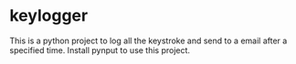 # keylogger
This is a python project to log all the keystroke and send to a email after a specified time.
Install pynput to use this project.
